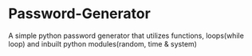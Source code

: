 # Password-Generator
A simple python password generator that utilizes functions, loops(while loop) and inbuilt python modules(random, time &amp; system)
